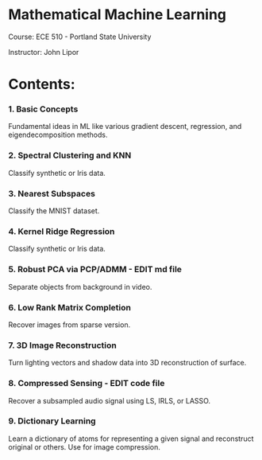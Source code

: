 # Mathematical Machine Learning 
Course: ECE 510 - Portland State University

Instructor: John Lipor

# Contents:
### 1. Basic Concepts
Fundamental ideas in ML like various gradient descent, regression, and eigendecomposition methods. 

### 2. Spectral Clustering and KNN
Classify synthetic or Iris data.

### 3. Nearest Subspaces
Classify the MNIST dataset.

### 4. Kernel Ridge Regression
Classify synthetic or Iris data.

### 5. Robust PCA via PCP/ADMM - EDIT md file
Separate objects from background in video.

### 6. Low Rank Matrix Completion
Recover images from sparse version.

### 7. 3D Image Reconstruction
Turn lighting vectors and shadow data into 3D reconstruction of surface.

### 8. Compressed Sensing - EDIT code file
Recover a subsampled audio signal using LS, IRLS, or LASSO. 

### 9. Dictionary Learning
Learn a dictionary of atoms for representing a given signal and reconstruct original or others. Use for image compression.
